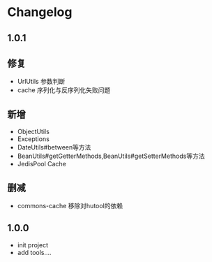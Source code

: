 # Changelog
## 1.0.1
 ## 修复
 + UrlUtils 参数判断
 + cache 序列化与反序列化失败问题
 ## 新增
  + ObjectUtils
  + Exceptions
  + DateUtils#between等方法
  + BeanUtils#getGetterMethods,BeanUtils#getSetterMethods等方法
  + JedisPool Cache
 ## 删减
  + commons-cache 移除对hutool的依赖
## 1.0.0
 + init project
 + add tools....
